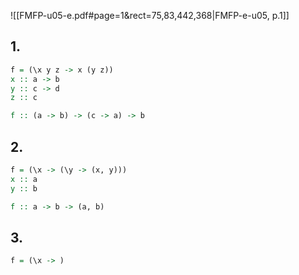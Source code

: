 
![[FMFP-u05-e.pdf#page=1&rect=75,83,442,368|FMFP-e-u05, p.1]]

## 1.
```haskell
f = (\x y z -> x (y z))
x :: a -> b
y :: c -> d
z :: c

f :: (a -> b) -> (c -> a) -> b
```

## 2.
```haskell
f = (\x -> (\y -> (x, y)))
x :: a
y :: b

f :: a -> b -> (a, b)
```

## 3.
```haskell
f = (\x -> )
```
